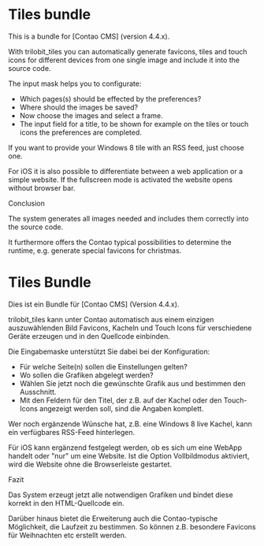Tiles bundle
============

This is a bundle for [Contao CMS] (version 4.4.x).

With trilobit_tiles you can automatically generate favicons, tiles and touch icons for different devices from one single image and include it into the source code.

The input mask helps you to configurate:

* Which pages(s) should be effected by the preferences?
* Where should the images be saved?
* Now choose the images and select a frame.
* The input field for a title, to be shown for example on the tiles or touch icons the preferences are completed.

If you want to provide your Windows 8 tile with an RSS feed, just choose one.

For iOS it is also possible to differentiate between a web application or a simple website. If the fullscreen mode is activated the website opens without browser bar.

Conclusion

The system generates all images needed and includes them correctly into the source code.

It furthermore offers the Contao typical possibilities to determine the runtime, e.g. generate special favicons for christmas.


Tiles Bundle
============

Dies ist ein Bundle für [Contao CMS] (Version 4.4.x).

trilobit_tiles kann unter Contao automatisch aus einem einzigen auszuwählenden Bild Favicons, Kacheln und Touch Icons für verschiedene Geräte erzeugen und in den Quellcode einbinden.

Die Eingabemaske unterstützt Sie dabei bei der Konfiguration:

* Für welche Seite(n) sollen die Einstellungen gelten?
* Wo sollen die Grafiken abgelegt werden?
* Wählen Sie jetzt noch die gewünschte Grafik aus und bestimmen den Ausschnitt.
* Mit den Feldern für den Titel, der z.B. auf der Kachel oder den Touch-Icons angezeigt werden soll, sind die Angaben komplett.

Wer noch ergänzende Wünsche hat, z.B. eine Windows 8 live Kachel, kann ein verfügbares RSS-Feed hinterlegen.

Für iOS kann ergänzend festgelegt werden, ob es sich um eine WebApp handelt oder "nur" um eine Website. Ist die Option Vollbildmodus aktiviert, wird die Website ohne die Browserleiste gestartet.

Fazit

Das System erzeugt jetzt alle notwendigen Grafiken und bindet diese korrekt in den HTML-Quellcode ein.

Darüber hinaus bietet die Erweiterung auch die Contao-typische Möglichkeit, die Laufzeit zu bestimmen. So können z.B. besondere Favicons für Weihnachten etc erstellt werden.
